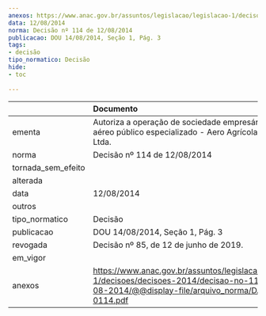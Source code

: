 ```yaml
---
anexos: https://www.anac.gov.br/assuntos/legislacao/legislacao-1/decisoes/decisoes-2014/decisao-no-114-de-12-08-2014/@@display-file/arquivo_norma/DA2014-0114.pdf
data: 12/08/2014
norma: Decisão nº 114 de 12/08/2014
publicacao: DOU 14/08/2014, Seção 1, Pág. 3
tags:
- decisão
tipo_normatico: Decisão
hide: 
- toc 
 
---
```


|                    | Documento                                                                                                                                                 |
|:-------------------|:----------------------------------------------------------------------------------------------------------------------------------------------------------|
| ementa             | Autoriza a operação de sociedade empresária de serviço aéreo público especializado - Aero Agrícola Itaquiense Ltda.                                       |
| norma              | Decisão nº 114 de 12/08/2014                                                                                                                              |
| tornada_sem_efeito |                                                                                                                                                           |
| alterada           |                                                                                                                                                           |
| data               | 12/08/2014                                                                                                                                                |
| outros             |                                                                                                                                                           |
| tipo_normatico     | Decisão                                                                                                                                                   |
| publicacao         | DOU 14/08/2014, Seção 1, Pág. 3                                                                                                                           |
| revogada           | Decisão nº 85, de 12 de junho de 2019.                                                                                                                    |
| em_vigor           |                                                                                                                                                           |
| anexos             | https://www.anac.gov.br/assuntos/legislacao/legislacao-1/decisoes/decisoes-2014/decisao-no-114-de-12-08-2014/@@display-file/arquivo_norma/DA2014-0114.pdf |